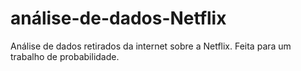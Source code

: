 # análise-de-dados-Netflix

Análise de dados retirados da internet sobre a Netflix.
Feita para um trabalho de probabilidade.
